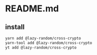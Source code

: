 # README.md

    

## install

```bash
yarn add @lazy-random/cross-crypto
yarn-tool add @lazy-random/cross-crypto
yt add @lazy-random/cross-crypto
```

